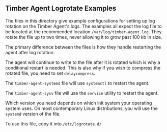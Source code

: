 ## Timber Agent Logrotate Examples

The files in this directory give example configurations for setting up log
rotation on the Timber Agent's logs. The examples all expect the log file to be
located at the recommended location `/var/log/timber-agent.log`. They rotate the
file up to two times, never allowing it to grow past 100 kb in size.

The primary difference between the files is how they handle restarting the agent
after log rotation.

The agent will continue to write to the file after it is rotated which is why
a conditional restart is needed. This is also why if you wish to compress the
rotated file, you need to set `delaycompress`.

The `timber-agent-systemd` file will use `systemctl` to restart the agent.

The `timber-agent-sysv` file will use the `service` utility to restart the
agent.

Which version you need depends on which init system your operating system uses.
On most contemporary Linux distributions, you will use the `systemd` version of
the file.

To use this file, copy it into `/etc/logrotate.d/`.
